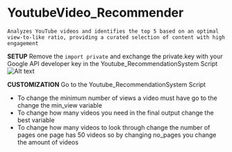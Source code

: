 # YoutubeVideo_Recommender
 `Analyzes YouTube videos and identifies the top 5 based on an optimal view-to-like ratio, providing a curated selection of content with high engagement`
 
 **SETUP**
 Remove the `import private` and exchange the private.key with your Google API developer key in the Youtube_RecommendationSystem Script
 ![Alt text]((https://github.com/Whackerfin/YoutubeVideo_Recommender/assets/135827600/2d13e71e-4eb0-4365-9498-5dac12821214))

**CUSTOMIZATION**
Go to the Youtube_RecommendationSystem Script
* To change the minimum number of views a video must have go to the change the min_view variable
* To change how many videos you need in the final output change the best variable
*  To change how many videos to look through change the number of pages one page has 50 videos so by changing no_pages you change the amount of videos



 
